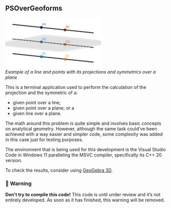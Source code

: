 ## PSOverGeoforms
<div style="align:center;">
  <img src="img/example.png" alt="exemple" width="300px">
  <figcaption style="font-style:italic;font-size:10;">Example of a line and points with its projections and symmetrics over a plane</figcaption>
</div>

This is a terminal application used to perform the calculation of the projection and the symmetric of a:

- given point over a line;
- given point over a plane; or a 
- given line over a plane.

The math around this problem is quite simple and involves basic concepts on analytical geometry. However, although the same task could’ve been achieved with a way easier and simpler code, some complexity was added in this case just for testing purposes.

The environment that is being used for this development is the Visual Studio Code in Windows 11 paralleling the MSVC compiler, specifically its C++ 20 version.

To check the results, consider using [GeoGebra 3D](https://www.geogebra.org/3d).

### 🚫 Warning
**Don’t try to compile this code!**
This code is until under review and it’s not entirely developed. As soon as it has finished, this warning will be removed.
